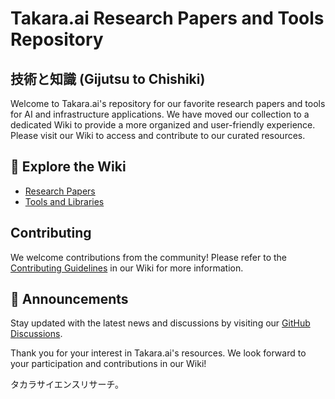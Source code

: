 # Takara.ai Research Papers and Tools Repository

## 技術と知識 (Gijutsu to Chishiki)

Welcome to Takara.ai's repository for our favorite research papers and tools for AI and infrastructure applications. We have moved our collection to a dedicated Wiki to provide a more organized and user-friendly experience. Please visit our Wiki to access and contribute to our curated resources.

## 📖 Explore the Wiki

- [Research Papers](https://github.com/takara-ai/papers-tools/wiki)
- [Tools and Libraries](https://github.com/takara-ai/papers-tools/wiki)

## Contributing

We welcome contributions from the community! Please refer to the [Contributing Guidelines](/wiki/Contributing) in our Wiki for more information.

## 📢 Announcements

Stay updated with the latest news and discussions by visiting our [GitHub Discussions](../discussions).

Thank you for your interest in Takara.ai's resources. We look forward to your participation and contributions in our Wiki!

タカラサイエンスリサーチ。


